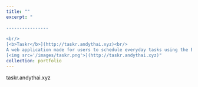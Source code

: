 ```yaml
---
title: ""
excerpt: "  
  
----------------
  
<br/>
[<b>Taskr</b>](http://taskr.andythai.xyz)<br/>
A web application made for users to schedule everyday tasks using the Eisenhower Matrix scheduling format.<br/>
[<img src='/images/taskr.png'>](http://taskr.andythai.xyz)"
collection: portfolio
---
```


taskr.andythai.xyz
